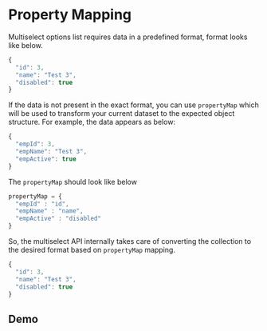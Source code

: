 # Property Mapping

Multiselect options list requires data in a predefined format, format looks like below.
```js
{
  "id": 3,
  "name": "Test 3",
  "disabled": true
}
```
If the data is not present in the exact format, you can use `propertyMap` which will be used to transform your current dataset to the expected object structure. For example, the data appears as below:
```js
{
  "empId": 3,
  "empName": "Test 3",
  "empActive": true
}
```
The `propertyMap` should look like below
```js
propertyMap = {
  "empId" : "id",
  "empName" : "name",
  "empActive" : "disabled"
}
```

So, the multiselect API internally takes care of converting the collection to the desired format based on `propertyMap` mapping.

```js
{
  "id": 3,
  "name": "Test 3",
  "disabled": true
}
```

## Demo

<ms-property-map></ms-property-map>

<code-tabs>
  <code-pane title="app/property-map.component.html" path="property-map/src/app/property-map.component.html"></code-pane>
  <code-pane title="app/property-map.component.ts" path="property-map/src/app/property-map.component.ts"></code-pane>
</code-tabs>
